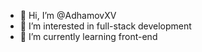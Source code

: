 - 👋 Hi, I’m @AdhamovXV
- 👀 I’m interested in full-stack development
- 🌱 I’m currently learning front-end
<!---
AdhamovXV/AdhamovXV is a ✨ special ✨ repository because its `README.md` (this file) appears on your GitHub profile.
You can click the Preview link to take a look at your changes.
--->

